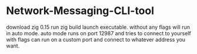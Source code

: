 # Network-Messaging-CLI-tool
download zig 0.15
run zig build
launch executable. without any flags will run in auto mode. auto mode runs on port 12987 and tries to connect to yourself
with flags can run on a custom port and connect to whatever address you want.
